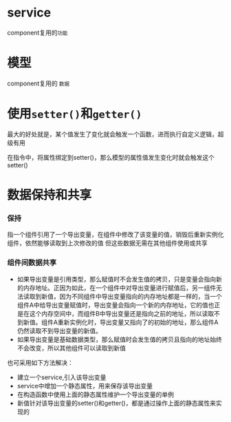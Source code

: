 
# service

component复用的`功能`
# 模型
component复用的 `数据`


# 使用`setter()`和`getter()`

最大的好处就是，某个值发生了变化就会触发一个函数，进而执行自定义逻辑，超级有用

在指令中，将属性绑定到setter()，那么模型的属性值发生变化时就会触发这个setter()

# 数据保持和共享

### 保持
指一个组件引用了一个导出变量，在组件中修改了该变量的值，销毁后重新实例化组件，依然能够读取到上次修改的值
但这些数据无需在其他组件使用或共享
### 组件间数据共享
* 如果导出变量是引用类型，那么赋值时不会发生值的拷贝，只是变量会指向新的内存地址。正因为如此，在一个组件中对导出变量进行赋值后，另一组件无法读取到新值，因为不同组件中导出变量指向的内存地址都是一样的，当一个组件A中给导出变量赋值时，导出变量会指向一个新的内存地址，它的值也正是在这个内存空间中，而组件B中导出变量还是指向之前的地址，所以读取不到新值。组件A重新实例化时，导出变量又指向了的初始的地址，那么组件A仍然读取不到导出变量的新值。
* 如果导出变量是基础数据类型，那么赋值时会发生值的拷贝且指向的地址始终不会改变，所以其他组件可以读取到新值


也可采用如下方法解决：

* 建立一个service,引入该导出变量
* service中增加一个静态属性，用来保存该导出变量
* 在构造函数中使用上面的静态属性维护一个导出变量的单例
* 新值针对该导出变量的setter()和getter()，都是通过操作上面的静态属性来实现的




